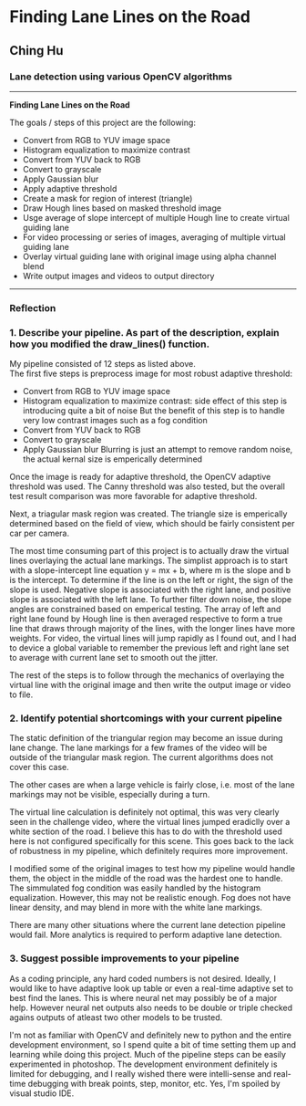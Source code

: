 # **Finding Lane Lines on the Road** 

## Ching Hu

### Lane detection using various OpenCV algorithms
---

**Finding Lane Lines on the Road**

The goals / steps of this project are the following:
* Convert from RGB to YUV image space
* Histogram equalization to maximize contrast
* Convert from YUV back to RGB
* Convert to grayscale
* Apply Gaussian blur 
* Apply adaptive threshold
* Create a mask for region of interest (triangle)
* Draw Hough lines based on masked threshold image
* Usge average of slope intercept of multiple Hough line to create virtual guiding lane 
* For video processing or series of images, averaging of multiple virtual guiding lane
* Overlay virtual guiding lane with original image using alpha channel blend
* Write output images and videos to output directory


---

### Reflection

### 1. Describe your pipeline. As part of the description, explain how you modified the draw_lines() function.

My pipeline consisted of 12 steps as listed above.  
The first five steps is preprocess image for most robust adaptive threshold:
* Convert from RGB to YUV image space
* Histogram equalization to maximize contrast: 
		side effect of this step is introducing quite a bit of noise
		But the benefit of this step is to handle very low contrast images such as a fog condition
* Convert from YUV back to RGB
* Convert to grayscale
* Apply Gaussian blur 
		Blurring is just an attempt to remove random noise, the actual kernal size is emperically determined

Once the image is ready for adaptive threshold, the OpenCV adaptive threshold was used. 
The Canny threshold was also tested, but the overall test result comparison was more favorable for adaptive threshold.

Next, a triagular mask region was created.  The triangle size is emperically determined based on the field of view,
which should be fairly consistent per car per camera.  

The most time consuming part of this project is to actually draw the virtual lines overlaying the actual lane markings.
The simplist approach is to start with a slope-intercept line equation y = mx + b, where m is the slope and b is the
intercept.  To determine if the line is on the left or right, the sign of the slope is used.  Negative slope is 
associated with the right lane, and positive slope is associated with the left lane.  To further filter down noise,
the slope angles are constrained based on emperical testing.  The array of left and right lane found by Hough line is 
then averaged respective to form a true line that draws through majority of the lines, with the longer lines have
more weights.  For video, the virtual lines will jump rapidly as I found out, and I had to device a global variable 
to remember the previous left and right lane set to average with current lane set to smooth out the jitter.

The rest of the steps is to follow through the mechanics of overlaying the virtual line with the original image and 
then write the output image or video to file.


### 2. Identify potential shortcomings with your current pipeline

The static definition of the triangular region may become an issue during lane change.  The lane markings for a few
frames of the video will be outside of the triangular mask region.  The current algorithms does not cover this case.

The other cases are when a large vehicle is fairly close, i.e. most of the lane markings may not be visible, especially 
during a turn.

The virtual line calculation is definitely not optimal, this was very clearly seen in the challenge video, where the 
virtual lines jumped eradiclly over a white section of the road.  I believe this has to do with the threshold used
here is not configured specifically for this scene.  This goes back to the lack of robustness in my pipeline, which
definitely requires more improvement.

I modified some of the original images to test how my pipeline would handle them, the object in the middle of the road
was the hardest one to handle.  The simmulated fog condition was easily handled by the histogram equalization.  However,
this may not be realistic enough.  Fog does not have linear density, and may blend in more with the white lane markings.

There are many other situations where the current lane detection pipeline would fail.  More analytics is required to 
perform adaptive lane detection.


### 3. Suggest possible improvements to your pipeline

As a coding principle, any hard coded numbers is not desired.  Ideally, I would like to have adaptive look up table or
even a real-time adaptive set to best find the lanes.  This is where neural net may possibly be of a major help.  However
neural net outputs also needs to be double or triple checked agains outputs of atleast two other models to be trusted.

I'm not as familiar with OpenCV and definitely new to python and the entire development environment, so I spend quite a 
bit of time setting them up and learning while doing this project.  Much of the pipeline steps can be easily experimented
in photoshop.  The development environment definitely is limited for debugging, and I really wished there were intelli-sense
and real-time debugging with break points, step, monitor, etc.  Yes, I'm spoiled by visual studio IDE.